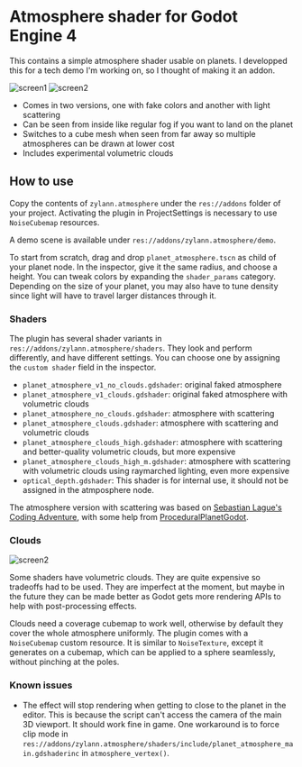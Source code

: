 Atmosphere shader for Godot Engine 4
====================================

This contains a simple atmosphere shader usable on planets. I developped this for a tech demo I'm working on, so I thought of making it an addon.

![screen1](https://user-images.githubusercontent.com/1311555/107590266-9ffe2e80-6bff-11eb-83af-33c25ce3f0a8.png)
![screen2](https://zylannprods.fr/images/godot/plugins/atmosphere/screen2.png)

- Comes in two versions, one with fake colors and another with light scattering
- Can be seen from inside like regular fog if you want to land on the planet
- Switches to a cube mesh when seen from far away so multiple atmospheres can be drawn at lower cost
- Includes experimental volumetric clouds


How to use
-----------

Copy the contents of `zylann.atmosphere` under the `res://addons` folder of your project.
Activating the plugin in ProjectSettings is necessary to use `NoiseCubemap` resources.

A demo scene is available under `res://addons/zylann.atmosphere/demo`.

To start from scratch, drag and drop `planet_atmosphere.tscn` as child of your planet node. In the inspector, give it the same radius, and choose a height. You can tweak colors by expanding the `shader_params` category. Depending on the size of your planet, you may also have to tune density since light will have to travel larger distances through it.

### Shaders

The plugin has several shader variants in `res://addons/zylann.atmosphere/shaders`. They look and perform differently, and have different settings. You can choose one by assigning the `custom shader` field in the inspector.

- `planet_atmosphere_v1_no_clouds.gdshader`: original faked atmosphere
- `planet_atmosphere_v1_clouds.gdshader`: original faked atmosphere with volumetric clouds
- `planet_atmosphere_no_clouds.gdshader`: atmosphere with scattering
- `planet_atmosphere_clouds.gdshader`: atmosphere with scattering and volumetric clouds
- `planet_atmosphere_clouds_high.gdshader`: atmosphere with scattering and better-quality volumetric clouds, but more expensive
- `planet_atmosphere_clouds_high_m.gdshader`: atmosphere with scattering with volumetric clouds using raymarched lighting, even more expensive
- `optical_depth.gdshader`: This shader is for internal use, it should not be assigned in the atmposphere node.

The atmosphere version with scattering was based on [Sebastian Lague's Coding Adventure](https://www.youtube.com/watch?v=dzcFB_9xHtg), with some help from [ProceduralPlanetGodot](https://github.com/athillion/ProceduralPlanetGodot).

### Clouds

![screen2](https://zylannprods.fr/images/godot/plugins/atmosphere/screen3.png)

Some shaders have volumetric clouds. They are quite expensive so tradeoffs had to be used. They are imperfect at the moment, but maybe in the future they can be made better as Godot gets more rendering APIs to help with post-processing effects.

Clouds need a coverage cubemap to work well, otherwise by default they cover the whole atmosphere uniformly. The plugin comes with a `NoiseCubemap` custom resource. It is similar to `NoiseTexture`, except it generates on a cubemap, which can be applied to a sphere seamlessly, without pinching at the poles.

### Known issues

- The effect will stop rendering when getting to close to the planet in the editor. This is because the script can't access the camera of the main 3D viewport. It should work fine in game. One workaround is to force clip mode in `res://addons/zylann.atmosphere/shaders/include/planet_atmosphere_main.gdshaderinc` in `atmosphere_vertex()`.
